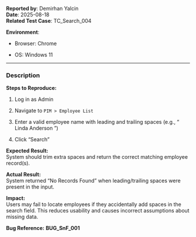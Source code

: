 **Reported by**: Demirhan Yalcin  
**Date**: 2025-08-18  
**Related Test Case**: TC_Search_004

**Environment**:

- Browser: Chrome
    
- OS: Windows 11
    

---

### **Description**

**Steps to Reproduce:**

1. Log in as Admin
    
2. Navigate to `PIM > Employee List`
    
3. Enter a valid employee name with leading and trailing spaces (e.g., “ Linda Anderson ”)
    
4. Click “Search”
    

**Expected Result:**  
System should trim extra spaces and return the correct matching employee record(s).

**Actual Result:**  
System returned “No Records Found” when leading/trailing spaces were present in the input.

**Impact:**  
Users may fail to locate employees if they accidentally add spaces in the search field. This reduces usability and causes incorrect assumptions about missing data.

**Bug Reference:** **BUG_SnF_001**